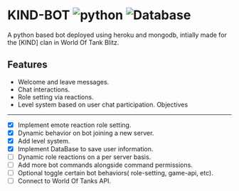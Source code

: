# KIND-BOT ![python](https://img.shields.io/badge/-python-green) ![Database](https://img.shields.io/badge/-MongoDB-blue)
A python based bot deployed using heroku and mongodb, intially made for the [KIND] clan in World Of Tank Blitz.

Features
--------
- Welcome and leave messages.
- Chat interactions.
- Role setting via reactions.
- Level system based on user chat participation.
Objectives
----
- [x] Implement emote reaction role setting.
- [x] Dynamic behavior on bot joining a new server.
- [x] Add level system.
- [x] Implement DataBase to save user information.
- [ ] Dynamic role reactions on a per server basis.
- [ ] Add more bot commands alongside command permissions.
- [ ] Optional toggle certain bot behaviors( role-setting, game-api, etc).
- [ ] Connect to World Of Tanks API.
